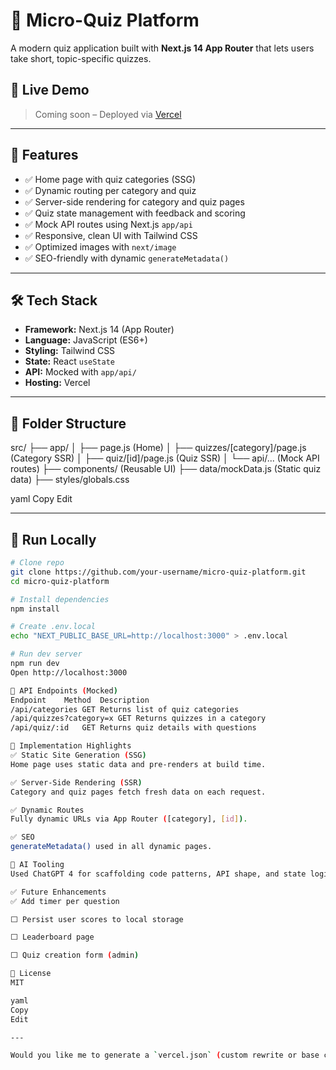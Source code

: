# 🧠 Micro-Quiz Platform

A modern quiz application built with **Next.js 14 App Router** that lets users take short, topic-specific quizzes.

## 🚀 Live Demo

> Coming soon – Deployed via [Vercel](https://vercel.com)

---

## 📸 Features

- ✅ Home page with quiz categories (SSG)
- ✅ Dynamic routing per category and quiz
- ✅ Server-side rendering for category and quiz pages
- ✅ Quiz state management with feedback and scoring
- ✅ Mock API routes using Next.js `app/api`
- ✅ Responsive, clean UI with Tailwind CSS
- ✅ Optimized images with `next/image`
- ✅ SEO-friendly with dynamic `generateMetadata()`

---

## 🛠️ Tech Stack

- **Framework:** Next.js 14 (App Router)
- **Language:** JavaScript (ES6+)
- **Styling:** Tailwind CSS
- **State:** React `useState`
- **API:** Mocked with `app/api/`
- **Hosting:** Vercel

---

## 📂 Folder Structure

src/
├── app/
│ ├── page.js (Home)
│ ├── quizzes/[category]/page.js (Category SSR)
│ ├── quiz/[id]/page.js (Quiz SSR)
│ └── api/... (Mock API routes)
├── components/ (Reusable UI)
├── data/mockData.js (Static quiz data)
├── styles/globals.css

yaml
Copy
Edit

---

## 🧪 Run Locally

```bash
# Clone repo
git clone https://github.com/your-username/micro-quiz-platform.git
cd micro-quiz-platform

# Install dependencies
npm install

# Create .env.local
echo "NEXT_PUBLIC_BASE_URL=http://localhost:3000" > .env.local

# Run dev server
npm run dev
Open http://localhost:3000

🔐 API Endpoints (Mocked)
Endpoint	Method	Description
/api/categories	GET	Returns list of quiz categories
/api/quizzes?category=x	GET	Returns quizzes in a category
/api/quiz/:id	GET	Returns quiz details with questions

🧠 Implementation Highlights
✅ Static Site Generation (SSG)
Home page uses static data and pre-renders at build time.

✅ Server-Side Rendering (SSR)
Category and quiz pages fetch fresh data on each request.

✅ Dynamic Routes
Fully dynamic URLs via App Router ([category], [id]).

✅ SEO
generateMetadata() used in all dynamic pages.

🤖 AI Tooling
Used ChatGPT 4 for scaffolding code patterns, API shape, and state logic recommendations. All logic was customized and structured manually.

✅ Future Enhancements
✅ Add timer per question

⬜ Persist user scores to local storage

⬜ Leaderboard page

⬜ Quiz creation form (admin)

📄 License
MIT

yaml
Copy
Edit

---

Would you like me to generate a `vercel.json` (custom rewrite or base config), or push ins